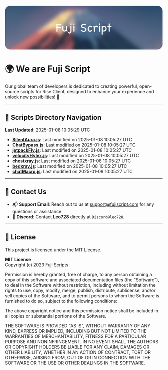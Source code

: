 ![Banner](.github/b.webp)

# 🌍 **We are Fuji Script**

Our global team of developers is dedicated to creating powerful, open-source scripts for Rise Client, designed to enhance your experience and unlock new possibilities! 🌟

---
<!-- SCRIPTS_NAVIGATION_START -->
## 📂 **Scripts Directory Navigation**

**Last Updated**: 2025-01-08 10:05:29 UTC

- **[SilentAura.js](scripts/SilentAura.js)**: Last modified on 2025-01-08 10:05:27 UTC
- **[ChatBypass.js](scripts/ChatBypass.js)**: Last modified on 2025-01-08 10:05:27 UTC
- **[jetpackFly.js](scripts/jetpackFly.js)**: Last modified on 2025-01-08 10:05:27 UTC
- **[velocityHylex.js](scripts/velocityHylex.js)**: Last modified on 2025-01-08 10:05:27 UTC
- **[chestxray.js](scripts/chestxray.js)**: Last modified on 2025-01-08 10:05:27 UTC
- **[bedxray.js](scripts/bedxray.js)**: Last modified on 2025-01-08 10:05:27 UTC
- **[chatMacro.js](scripts/chatMacro.js)**: Last modified on 2025-01-08 10:05:27 UTC

<!-- SCRIPTS_NAVIGATION_END -->

---

## 💬 **Contact Us**  
- 📬 **Support Email**: Reach out to us at [support@fujiscript.com](mailto:support@fujiscript.com) for any questions or assistance.  
- 💬 **Discord**: Contact **Leo728** directly at `Discord@leo728`.

---

## 📜 **License**

This project is licensed under the MIT License.  

**MIT License**  
Copyright (c) 2023 Fuji Scripts  

Permission is hereby granted, free of charge, to any person obtaining a copy of this software and associated documentation files (the "Software"), to deal in the Software without restriction, including without limitation the rights to use, copy, modify, merge, publish, distribute, sublicense, and/or sell copies of the Software, and to permit persons to whom the Software is furnished to do so, subject to the following conditions:  

The above copyright notice and this permission notice shall be included in all copies or substantial portions of the Software.  

THE SOFTWARE IS PROVIDED "AS IS", WITHOUT WARRANTY OF ANY KIND, EXPRESS OR IMPLIED, INCLUDING BUT NOT LIMITED TO THE WARRANTIES OF MERCHANTABILITY, FITNESS FOR A PARTICULAR PURPOSE AND NONINFRINGEMENT. IN NO EVENT SHALL THE AUTHORS OR COPYRIGHT HOLDERS BE LIABLE FOR ANY CLAIM, DAMAGES OR OTHER LIABILITY, WHETHER IN AN ACTION OF CONTRACT, TORT OR OTHERWISE, ARISING FROM, OUT OF OR IN CONNECTION WITH THE SOFTWARE OR THE USE OR OTHER DEALINGS IN THE SOFTWARE.  
